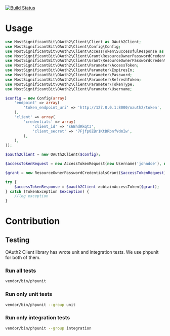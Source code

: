 [![Build Status](https://travis-ci.org/michalkopacz/oauth2-client.svg?branch=develop)](https://travis-ci.org/michalkopacz/oauth2-client)

# Usage

```php
use MostSignificantBit\OAuth2\Client\Client as OAuth2Client;
use MostSignificantBit\OAuth2\Client\Config\Config;
use MostSignificantBit\OAuth2\Client\AccessToken\SuccessfulResponse as AccessTokenSuccessfulResponse;
use MostSignificantBit\OAuth2\Client\Grant\ResourceOwnerPasswordCredentials\AccessTokenRequest;
use MostSignificantBit\OAuth2\Client\Grant\ResourceOwnerPasswordCredentials\ResourceOwnerPasswordCredentialsGrant;
use MostSignificantBit\OAuth2\Client\Parameter\AccessToken;
use MostSignificantBit\OAuth2\Client\Parameter\ExpiresIn;
use MostSignificantBit\OAuth2\Client\Parameter\Password;
use MostSignificantBit\OAuth2\Client\Parameter\RefreshToken;
use MostSignificantBit\OAuth2\Client\Parameter\TokenType;
use MostSignificantBit\OAuth2\Client\Parameter\Username;

$config = new Config(array(
    'endpoint' => array(
        'token_endpoint_uri' => 'http://127.0.0.1:8000/oauth2/token',
    ),
    'client' => array(
        'credentials' => array(
            'client_id' => 's6BhdRkqt3',
            'client_secret' => '7Fjfp0ZBr1KtDRbnfVdmIw',
        ),
    ),
));

$oauth2Client = new OAuth2Client($config);

$accessTokenRequest = new AccessTokenRequest(new Username('johndoe'), new Password('A3ddj3w'));

$grant = new ResourceOwnerPasswordCredentialsGrant($accessTokenRequest);

try {
    $accessTokenResponse = $oauth2Client->obtainAccessToken($grant);
} catch (TokenException $exception) {
    //log exception
}
```

# Contribution

## Testing

OAuth2 Client library has wrote unit and integration tests. We use phpunit for both of them.

### Run all tests
```sh
vendor/bin/phpunit
```

### Run only unit tests

```sh
vendor/bin/phpunit --group unit
```

### Run only integration tests

```sh
vendor/bin/phpunit --group integration
```